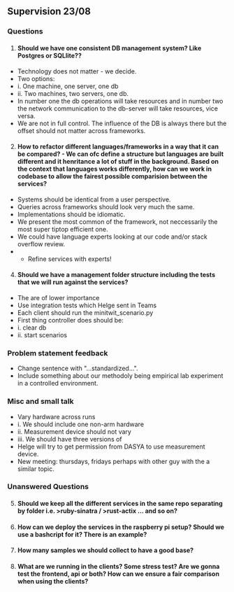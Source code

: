 ## Supervision 23/08
### Questions
1. #### Should we have one consistent DB management system? Like Postgres or SQLlite??
- Technology does not matter - we decide.
- Two options:
- i. One machine, one server, one db 
- ii. Two machines, two servers, one db. 
- In number one the db operations will take resources and in number two the network communication to the db-server will take resources, vice versa.
- We are not in full control. The influence of the DB is always there but the offset should not matter across frameworks. 

2. #### How to refactor different languages/frameworks in a way that it can be compared? - We can ofc define a structure but languages are built different and it henritance a lot of stuff in the background. Based on the context that languages works differently, how can we work in codebase to allow the fairest possible comparision between the services?

- Systems should be identical from a user perspective.
- Queries across frameworks should look very much the same.
- Implementations should be idiomatic.
- We present the most common of the framework, not neccessarily the most super tiptop efficient one.
- We could have language experts looking at our code and/or stack overflow review.
- - Refine services with experts!

4. #### Should we have a management folder structure including the tests that we will run against the services?

- The are of lower importance
- Use integration tests which Helge sent in Teams
- Each client should run the minitwit_scenario.py
- First thing controller does should be:
- i. clear db
- ii. start scenarios

### Problem statement feedback
- Change sentence with "...standardized...".
- Include something about our methodoly being empirical lab experiment in a controlled environment.


### Misc and small talk
- Vary hardware across runs
- i. We should include one non-arm hardware
- ii. Measurement device should not vary
- iii. We should have three versions of
- Helge will try to get permission from DASYA to use measurement device.
- New meeting: thursdays, fridays perhaps with other guy with the a similar topic.



### Unanswered Questions

5. #### Should we keep all the different services in the same repo separating by folder i.e. >ruby-sinatra / >rust-actix ... and so on?
6. #### How can we deploy the services in the raspberry pi setup? Should we use a bashcript for it? There is an example?
7. #### How many samples we should collect to have a good base?
8. #### What are we running in the clients? Some stress test? Are we gonna test the frontend, api or both? How can we ensure a fair comparison when using the clients? 
